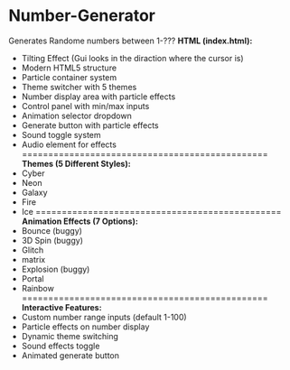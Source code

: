 # Number-Generator
Generates Randome numbers between 1-??? 
**HTML (index.html):**
 - Tilting Effect (Gui looks in the diraction where the cursor is)
 - Modern HTML5 structure
 - Particle container system
 - Theme switcher with 5 themes
 - Number display area with particle effects
 - Control panel with min/max inputs
 - Animation selector dropdown
 - Generate button with particle effects
 - Sound toggle system
 - Audio element for effects
===============================================
**Themes (5 Different Styles):**
- Cyber
- Neon
- Galaxy
- Fire
- Ice
===============================================
**Animation Effects (7 Options):**
- Bounce (buggy)
- 3D Spin (buggy)
- Glitch
- matrix
- Explosion (buggy)
- Portal
- Rainbow
===============================================
**Interactive Features:**
 - Custom number range inputs (default 1-100)
 - Particle effects on number display
 - Dynamic theme switching
 - Sound effects toggle
 - Animated generate button
